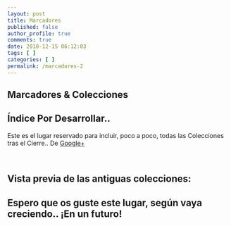 ```yaml
---
layout: post
title: Marcadores
published: false
author_profile: true
comments: true
date: 2018-12-15 06:12:03
tags: [ ]
categories: [ ]
permalink: /marcadores-2
---
```

## Marcadores & Colecciones

## 

## Índice Por Desarrollar..
  
Este es el lugar reservado para incluir, poco a poco, todas las Colecciones tras el Cierre.. De [Google+][1]

&nbsp;


  


## Vista previa de las antiguas colecciones:

[][2]
  
[][3]
  
[][4]
  
[][5]
  
[][6]
  
[][7]


  


## **Espero que os guste este lugar, según vaya creciendo.. ¡En un futuro!**

 [1]: https://plus.google.com/u/0/+MundoFramework/palette
 [2]: https://ibb.co/K6LRLGZ
 [3]: https://ibb.co/YhZd1CS
 [4]: https://ibb.co/WKGhDBj
 [5]: https://ibb.co/JpJqc6r
 [6]: https://ibb.co/8PkG7PD
 [7]: https://ibb.co/6J8whZ3